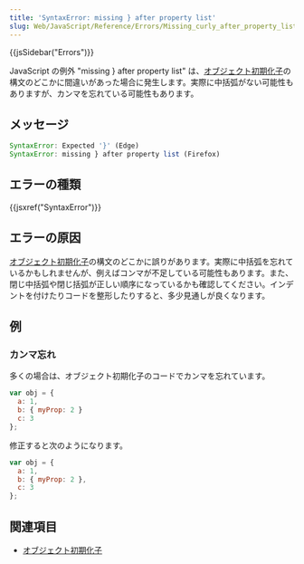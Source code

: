```yaml
---
title: 'SyntaxError: missing } after property list'
slug: Web/JavaScript/Reference/Errors/Missing_curly_after_property_list
---
```

{{jsSidebar("Errors")}}

JavaScript の例外 "missing } after property list" は、[オブジェクト初期化子](/ja/docs/Web/JavaScript/Reference/Operators/Object_initializer)の構文のどこかに間違いがあった場合に発生します。実際に中括弧がない可能性もありますが、カンマを忘れている可能性もあります。

## メッセージ

```js
SyntaxError: Expected '}' (Edge)
SyntaxError: missing } after property list (Firefox)
```

## エラーの種類

{{jsxref("SyntaxError")}}

## エラーの原因

[オブジェクト初期化子](/ja/docs/Web/JavaScript/Reference/Operators/Object_initializer)の構文のどこかに誤りがあります。実際に中括弧を忘れているかもしれませんが、例えばコンマが不足している可能性もあります。また、閉じ中括弧や閉じ括弧が正しい順序になっているかも確認してください。インデントを付けたりコードを整形したりすると、多少見通しが良くなります。

## 例

### カンマ忘れ

多くの場合は、オブジェクト初期化子のコードでカンマを忘れています。

```js example-bad
var obj = {
  a: 1,
  b: { myProp: 2 }
  c: 3
};
```

修正すると次のようになります。

```js example-good
var obj = {
  a: 1,
  b: { myProp: 2 },
  c: 3
};
```

## 関連項目

- [オブジェクト初期化子](/ja/docs/Web/JavaScript/Reference/Operators/Object_initializer)
